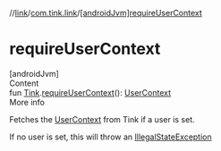 //[link](../index.md)/[com.tink.link](index.md)/[[androidJvm]requireUserContext]([android-jvm]require-user-context.md)



# requireUserContext  
[androidJvm]  
Content  
fun [Tink](../com.tink.core/[android-jvm]-tink/index.md).[requireUserContext]([android-jvm]require-user-context.md)(): [UserContext](../com.tink.link.core.user/[android-jvm]-user-context/index.md)  
More info  


Fetches the [UserContext](../com.tink.link.core.user/[android-jvm]-user-context/index.md) from Tink if a user is set.



If no user is set, this will throw an [IllegalStateException](https://kotlinlang.org/api/latest/jvm/stdlib/kotlin/-illegal-state-exception/index.html)

  



